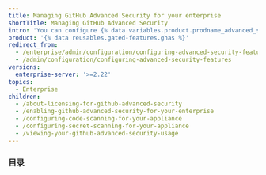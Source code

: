 ```yaml
---
title: Managing GitHub Advanced Security for your enterprise
shortTitle: Managing GitHub Advanced Security
intro: 'You can configure {% data variables.product.prodname_advanced_security %} and manage use by your enterprise to suit your organization''s needs.'
product: '{% data reusables.gated-features.ghas %}'
redirect_from:
  - /enterprise/admin/configuration/configuring-advanced-security-features
  - /admin/configuration/configuring-advanced-security-features
versions:
  enterprise-server: '>=2.22'
topics:
  - Enterprise
children:
  - /about-licensing-for-github-advanced-security
  - /enabling-github-advanced-security-for-your-enterprise
  - /configuring-code-scanning-for-your-appliance
  - /configuring-secret-scanning-for-your-appliance
  - /viewing-your-github-advanced-security-usage
---
```

### 目录
